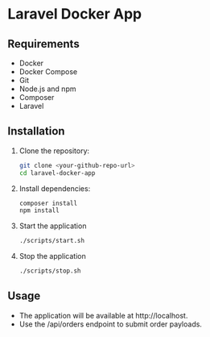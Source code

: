 # Laravel Docker App

## Requirements
- Docker
- Docker Compose
- Git
- Node.js and npm
- Composer
- Laravel

## Installation
1. Clone the repository:
   ```sh
   git clone <your-github-repo-url>
   cd laravel-docker-app
   ```

2. Install dependencies:
    ```sh
    composer install
    npm install
    ```

3. Start the application
    ```sh
    ./scripts/start.sh
    ```

4. Stop the application
    ```sh
    ./scripts/stop.sh
    ```
## Usage
- The application will be available at http://localhost.
- Use the /api/orders endpoint to submit order payloads.